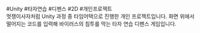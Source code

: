 #Unity #타자연습 #디펜스 #2D #개인프로젝트<br>
멋쟁이사자처럼 Unity 과정 중 타임어택으로 진행한 개인 프로젝트입니다.
화면 위에서 떨어지는 코드를 입력해 바이러스의 침투를 막는 타자 연습 디펜스 게임입니다.
